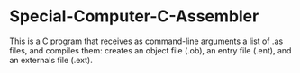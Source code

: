 # Special-Computer-C-Assembler
This is a C program that receives as command-line arguments a list of .as files, and compiles them: creates an object file (.ob), an entry file (.ent), and an externals file (.ext).
